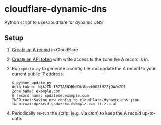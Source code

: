 # cloudflare-dynamic-dns
Python script to use Cloudflare for dynamic DNS

## Setup

 1. [Create an A
    record](https://support.cloudflare.com/hc/en-us/articles/360019093151-Managing-DNS-records-in-Cloudflare#h_60566325041543261564371)
    in CloudFlare

 2. [Create an API token](https://developers.cloudflare.com/api/tokens/create)
    with write access to the zone the A record is in.

 3. Run `update.py` to generate a config file and update the A record to your
    current public IP address:

    ```
    $ python update.py
    Auth token: Njk2ZD-I5ZTA5NDBhNDk1Nzc0OGZlM2ZjOWVmZDI
    Zone name: example.com
    A record name: updateme.example.com
    INFO:root:Saving new config to cloudflare-dynamic-dns.json
    INFO:root:Updated updateme.example.com (1.2.3.4)
    ```

 4. Periodically re-run the script (e.g. via cron) to keep the A record
    up-to-date.
